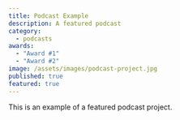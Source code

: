 ```yaml
---
title: Podcast Example
description: A featured podcast
category:
  - podcasts
awards:
  - "Award #1"
  - "Award #2"
image: /assets/images/podcast-project.jpg
published: true
featured: true
---
```

This is an example of a featured podcast project.
